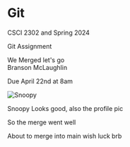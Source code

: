 # Git

CSCI 2302 and Spring 2024<br>

Git Assignment<br>

We Merged let's go<br>
Branson McLaughlin<br>

Due April 22nd at 8am<br>

![Snoopy](https://images6.fanpop.com/image/photos/33100000/Snoopy-wallpaper-snoopy-33124746-1024-768.jpg)

Snoopy Looks good, also the profile pic<br>

So the merge went well<br>

About to merge into main wish luck brb<br>
